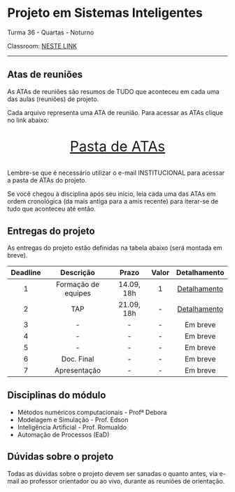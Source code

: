 # Projeto em Sistemas Inteligentes

Turma 36 - Quartas - Noturno

Classroom: [NESTE LINK](https://classroom.google.com/c/NDg4ODEyMTA0ODQx?cjc=4tju4le)

---

## Atas de reuniões

As ATAs de reuniões são resumos de TUDO que aconteceu em cada uma das aulas (reuniões) de projeto.

Cada arquivo representa uma ATA de reunião. Para acessar as ATAs clique no link abaixo:

<p style="font-size:2.3em;text-align:center">
    <a href="https://drive.google.com/drive/folders/1MJ_7okpHpfHZdA2ST1JNCwoy7Tg4QlTy?usp=sharing" target="_blank">Pasta de ATAs</a>
</p>

Lembre-se que é necessário utilizar o e-mail INSTITUCIONAL para acessar a pasta de ATAs do projeto.

Se você chegou à disciplina após seu início, leia cada uma das ATAs em ordem cronológica (da mais antiga para a amis recente) para iterar-se de tudo que aconteceu até então.

## Entregas do projeto

As entregas do projeto estão definidas na tabela abaixo (será montada em breve).

| Deadline |      Descrição      | Prazo      | Valor | Detalhamento                                                                                                    |
|:--------:|:-------------------:|:----------:|:-----:|:---------------------------------------------------------------------------------------------------------------:|
|    1     | Formação de equipes | 14.09, 18h |   1   |[Detalhamento](https://docs.google.com/document/d/1Z3iMm3e_wgP5c6HLe2Csae5AhlYuZnxX-Kp6YaOLbQg/edit?usp=sharing) |
|    2     | TAP                 | 21.09, 18h |   -   |[Detalhamento](https://docs.google.com/document/d/1LTeKk7ZmWY5JIUyU15uwu--IU5g4M2y4J9ofVTGW2gc/edit?usp=sharing) |
|    3     | -                   | -          |   -   | Em breve        |
|    4     | -                   | -          |   -   | Em breve        |
|    5     | -                   | -          |   -   | Em breve        |
|    6     | Doc. Final          | -          |   -   | Em breve        |
|    7     | Apresentação        | -          |   -   | Em breve        |

## Disciplinas do módulo

- Métodos numéricos computacionais - Profª Debora
- Modelagem e Simulação - Prof. Edson
- Inteligência Artificial - Prof. Romualdo
- Automação de Processos (EaD)

## Dúvidas sobre o projeto

Todas as dúvidas sobre o projeto devem ser sanadas o quanto antes, via e-mail ao professor orientador ou ao vivo, durante as reuniões de orientação.